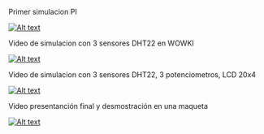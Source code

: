 Primer simulacion PI <br>

[![Alt text](https://img.youtube.com/vi/1xsHRX2UDXQ/0.jpg)](https://www.youtube.com/watch?v=1xsHRX2UDXQ)

Video de simulacion con 3 sensores DHT22 en WOWKI

[![Alt text](https://img.youtube.com/vi/7KuE0lPy41Y/0.jpg)](https://www.youtube.com/watch?v=7KuE0lPy41Y)


Video de simulacion con 3 sensores DHT22, 3 potenciometros, LCD 20x4 

[![Alt text](https://img.youtube.com/vi/ZyBpubuJEk0/0.jpg)](https://www.youtube.com/watch?v=ZyBpubuJEk0)

Video presentanción final y desmostración en una maqueta

[![Alt text](https://img.youtube.com/vi/uwhacIJPKPQ/0.jpg)](https://www.youtube.com/watch?v=uwhacIJPKPQ)
